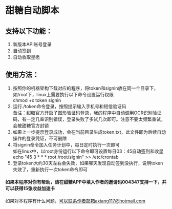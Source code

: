# 甜糖自动脚本

## 支持以下功能：
1. 新版本API账号登录
2. 自动签到
3. 自动收取星愿

## 使用方法：
1. 按照你的机器架构下载对应的程序，将token和signin放在同一个目录下，如/root下，linux上需要执行以下命令设置运行权限  
   chmod +x token signin
2. 运行./token命令登录，按照提示输入手机号和短信验证码  
   备注：甜糖官方开启了图形验证码登录，我的程序中自动调用OCR识别验证码，有一定几率识别错误，登录失败了多试几次即可。注意不要太频繁重试，会被甜糖官方封锁
3. 如果上一步提示登录成功，会在当前目录生成token.txt，此文件即为后续自动操作的登录凭证，不可删除
4. 将signin命令加入任务计划中，每日定时执行一次即可  
   如在linux中，以root身份运行以下命令即可设置每日03：45自动签到和收星  
   echo "45 3 * * * root /root/signin" >> /etc/crontab
5. 登录token大约30天左右会失效，如果哪天发现自动签到没执行，说明token失效了，重新执行一次token命令即可


#### 如果本程序对你有帮助，请在甜糖APP中填入作者的邀请码004347支持一下，并可以获得15张收益加速卡


如果对本程序有什么问题，可以联系作者邮箱axiang117@hotmail.com